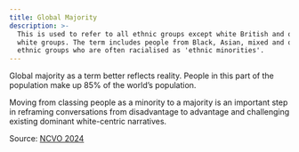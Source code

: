 ```yaml
---
title: Global Majority
description: >-
  This is used to refer to all ethnic groups except white British and other
  white groups. The term includes people from Black, Asian, mixed and other
  ethnic groups who are often racialised as 'ethnic minorities'.
---
```

Global majority as a term better reflects reality. People in this part of the population make up 85% of the world’s population.  

Moving from classing people as a minority to a majority is an important step in reframing conversations from disadvantage to advantage and challenging existing dominant white-centric narratives. 

Source: [NCVO 2024](https://www.ncvo.org.uk/news-and-insights/news-index/why-language-matters-in-building-belonging/)
